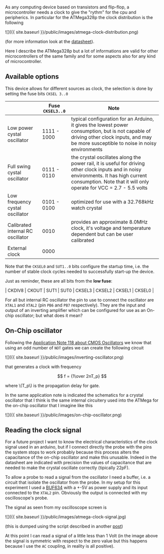 <!--
.. title: Studying ATMega's clock
.. slug: clock-atmega
.. date: 2018-03-15 00:00:00
.. tags: electronics,atmega
.. category: 
.. link: 
.. description: 
.. type: text
-->


As any computing device based on transistors and flip-flop, a microcontroller
needs a clock to  give the "rythm" for the cpu and peripherics. In particular
for the ATMega328p the clock distribution is the following

![]({{ site.baseurl }}/public/images/atmega-clock-distribution.png)

(for more information look at the [datasheet](http://ww1.microchip.com/downloads/en/DeviceDoc/Atmel-8271-8-bit-AVR-Microcontroller-ATmega48A-48PA-88A-88PA-168A-168PA-328-328P_datasheet_Complete.pdf)).

Here I describe the ATMega328p but a lot of informations are valid for
other microcontrollers of the same family and for some aspects also
for any kind of microcontroller.

## Available options

This device allows for different sources as clock, the selection is
done by setting the fuse bits ``CKSEL 3..0``


| | Fuse ``CKSEL3..0`` | Note |
|-|------|------|
|Low power cystal oscillator     | 1111 - 1000 | typical configuration for an Arduino, it gives the lowest power consumption, but is not capable of driving other clock inputs, and may be more susceptible to noise in noisy environments|
|Full swing cystal oscillator    | 0111 - 0110 | the crystal oscillates along the power rail, it is useful for driving other clock inputs and in noisy environments. It has high current consumption. Note that it will only operate for VCC = 2.7 - 5.5 volts |
|Low frequency cystal oscillator | 0101 - 0100 | optimized for use with a 32.768kHz watch crystal |
|Calibrated internal RC oscillator | 0010 |  provides an approximate 8.0MHz clock, it's voltage and temperature dependent but can be user calibrated |
|External clock | 0000 | |

Note that the ``CKSEL0`` and ``SUT1..0`` bits configure the startup time, i.e.
the number of stable clock cycles needed to successfully start-up the device.

Just as reminder, these are all bits from the **low fuse**:

| CKDIV8 | CKOUT | SUT1 | SUT0 | CKSEL3 | CKSEL2 | CKSEL1 | CKSEL0 |

For all but internal RC oscillator the pin to use to connect the oscillator
are ``XTAL1`` and ``XTAL2`` (pin ``PB6`` and ``PB7`` respectively). They
are the input and output of an inverting amplifier which can be configured
for use as an On-chip oscillator; but what does it mean?

## On-Chip oscillator

Following the [Application Note 118 about CMOS Oscillators](https://www.fairchildsemi.com/application-notes/AN/AN-118.pdf)
we know that using an odd number of ``NOT`` gates we can create the following
circuit

![]({{ site.baseurl }}/public/images/inverting-oscillator.png)

that generates a clock with frequency

$$
f = {1\over 2nT_p}
$$

where \\(T_p\\) is the propagation delay for gate.

In the same application note is indicated the schematics for a crystal oscillator that I think
is the same internal circuitery used into the ATMega for the on-chip oscillator that I imagine
like this

![]({{ site.baseurl }}/public/images/on-chip-oscillator.png)

## Reading the clock signal

For a future project I want to know the electrical characteristics of the clock signal used
in an arduino, but if I connect directly the probe with the pins the system stops to work
probably because this process alters the capacitance of the on-chip oscillator and make
this unusable. Indeed in the datasheet are indicated with precision the values of capacitance
that are needed to make the crystal oscillate correctly (tipically 22pF).

To allow a probe to read a signal from the oscillator I need a buffer, i.e. a circuit
that isolate the oscillator from the probe. In my setup for
this experiment I used a [BUF634](http://www.ti.com/lit/ds/symlink/buf634.pdf) with a
+-5V as power supply and its input connected to the ``XTAL2`` pin. Obviously the output
is connected with my oscilloscope's probe.

The signal as seen from my oscilloscope screen is

![]({{ site.baseurl }}/public/images/atmega-clock-signal.jpg)

(this is dumped using the script described in another [post](link://slug/control-siglent-oscilloscope))

At this point I can read a signal of a little less than 1 Volt (in the image above the signal
is symmetric with respect to the zero value but this happens because I use the ``AC`` coupling,
in reality is all positive).
